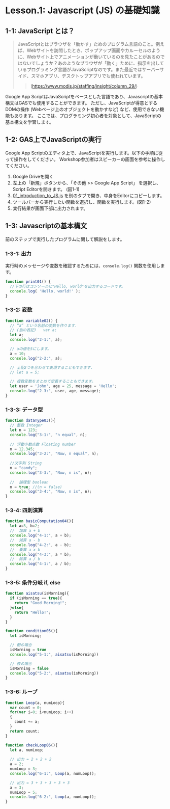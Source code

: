 # Lesson.1: Javascript (JS) の基礎知識

## 1-1: JavaScript とは？

> JavaScriptとはブラウザを「動かす」ためのプログラム言語のこと。例えば、Webサイトを訪問したとき、ポップアップ画面やカルーセルのように、Webサイト上でアニメーションが動いているのを見たことがあるのではないでしょうか？あのようなブラウザが「動く」ために、指示を出しているプログラミング言語がJavaScriptなのです。また最近ではサーバーサイド、スマホアプリ、デスクトップアプリでも使われています。
>> (https://www.modis.jp/staffing/insight/column_29/)

Google App ScriptはJavaScriptをベースとした言語であり、Javascriptの基本構文はGASでも使用することができます。
ただし、JavaScriptが得意とするDOMの操作 (Webページ上のオブジェクトを動かすなど) など、使用できない機能もあります。
ここでは、プログラミング初心者を対象として、JavaScriptの基本構文を学習します。

## 1-2: GAS上でJavaScriptの実行

Google App Scriptのエディタ上で、JavaScriptを実行します。以下の手順に従って操作をしてください。
Workshop参加者はスピーカーの画面を参考に操作してください。

1. Google Driveを開く
1. 左上の「新規」ボタンから、「その他 >> Google App Script」 を選択し、Script Editorを開きます。 (図1-1)
1. [01_introduction_to_JS.js](./introduction_to_JS.js) を別のタブで開き、中身をEditorにコピーします。
1. ツールバーから実行したい関数を選択し、関数を実行します。(図1-2)
1. 実行結果が画面下部に出力されます。

## 1-3: Javascriptの基本構文
前のステップで実行したプログラムに関して解説をします。

### 1-3-1: 出力
実行時のメッセージや変数を確認するためには、`console.log()` 関数を使用します。

```js
function print01() {
  //下の行はコンソールに"Hello, world"を出力するコードです。
  console.log( 'Hello, world!' );  
}
```

### 1-3-2: 変数

```js
function variable02() {
  // “a” という名前の変数を作ります. 
  // (別の表記)   var a;
  let a; 
  console.log("2-1:", a);

  // aの値を5にします。
  a = 10; 
  console.log("2-2:", a);

  // 上記2つを合わせて表現することもできます.
  // let a = 5; 

  // 複数変数をまとめて定義することもできます。
  let user = 'John', age = 25, message = 'Hello';
  console.log("2-3:", user, age, message);  
}
```

### 1-3-3: データ型

```js
function dataType03(){
  // 整数 Integer 
  let n = 123; 
  console.log("3-1:", "n equal", n); 
  
  // 浮動小数点数 Floating number
  n = 12.345; 
  console.log("3-2:", "Now, n equal", n); 
  
  //文字列 String
  n = "candy"; 
  console.log("3-3:", "Now, n is", n);
  
  //  論理型 boolean
  n = true; //(n = false)
  console.log("3-4:", "Now, n is", n);
}
```

### 1-3-4: 四則演算

```js
function basicComputation04(){
  let a=3, b=2;
  //  加算 a + b
  console.log("4-1:", a + b);
  //  減算 a - b
  console.log("4-2:", a - b);
  //  乗算 a x b
  console.log("4-3:", a * b);
  //  除算 a / b
  console.log("4-1:", a / b);
}
```

### 1-3-5: 条件分岐 if, else

```js
function aisatsu(isMorning){
  if (isMorning == true){
    return "Good Morning!";
  }else{
    return "Hello!";
  }
}

function condition05(){
  let isMorning;

  // 朝の場合
  isMorning = true
  console.log("5-1:", aisatsu(isMorning))

  // 夜の場合
  isMorning = false
  console.log("5-2:", aisatsu(isMorning))
}
```

### 1-3-6: ループ

```js
function Loop(a, numLoop){
  var count = 0;
  for(var i=0; i<numLoop; i++)
  {
    count += a;
  }
  return count;
}

function checkLoop06(){
  let a, numLoop;
  
  // 出力 = 2 + 2 + 2
  a = 2;
  numLoop = 3;
  console.log("6-1:", Loop(a, numLoop));

  // 出力 = 3 + 3 + 3 + 3 + 3
  a = 3;
  numLoop = 5;
  console.log("6-2:", Loop(a, numLoop));
}
```
